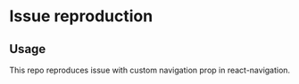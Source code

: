 # Issue reproduction

## Usage

This repo reproduces issue with custom navigation prop in react-navigation.